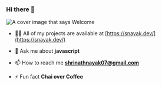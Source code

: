 ### Hi there 👋

![A cover image that says Welcome](https://media.giphy.com/media/OF0yOAufcWLfi/source.gif)

- 👨‍💻 All of my projects are available at [https://snayak.dev/](https://snayak.dev/)

- 💬 Ask me about **javascript**

- 📫 How to reach me **shrinathnayak07@gmail.com**

- ⚡ Fun fact **Chai over Coffee**

<!--
<p align="left">
 <img src="https://konpa.github.io/devicon/devicon.git/icons/react/react-original-wordmark.svg" alt="react" width="50" height="50"/> <img src="https://konpa.github.io/devicon/devicon.git/icons/bootstrap/bootstrap-plain.svg" alt="bootstrap" width="50" height="50"/> <img src="https://konpa.github.io/devicon/devicon.git/icons/css3/css3-original-wordmark.svg" alt="css3" width="20" height="20"/> <img src="https://konpa.github.io/devicon/devicon.git/icons/javascript/javascript-original.svg" alt="javascript" width="20" height="20"/> <img src="https://konpa.github.io/devicon/devicon.git/icons/mongodb/mongodb-original-wordmark.svg" alt="mongodb" width="20" height="20"/> <img src="https://konpa.github.io/devicon/devicon.git/icons/sass/sass-original.svg" alt="sass" width="20" height="20"/> <img src="https://konpa.github.io/devicon/devicon.git/icons/nodejs/nodejs-original-wordmark.svg" alt="nodejs" width="20" height="20"/></p>
<p align="left">
<a href="https://twitter.com/shrinathsnayak" target="blank"><img align="center" src="https://cdn.jsdelivr.net/npm/simple-icons@3.0.1/icons/twitter.svg" alt="shrinathsnayak" height="20" width="20" /></a>
<a href="https://linkedin.com/in/shrinath-nayak" target="blank"><img align="center" src="https://cdn.jsdelivr.net/npm/simple-icons@3.0.1/icons/linkedin.svg" alt="shrinath-nayak" height="20" width="20" /></a>
<a href="https://fb.com/abhi.nayak07" target="blank"><img align="center" src="https://cdn.jsdelivr.net/npm/simple-icons@3.0.1/icons/facebook.svg" alt="abhi.nayak07" height="20" width="20" /></a>
<a href="https://instagram.com/thatskinnnyguy" target="blank"><img align="center" src="https://cdn.jsdelivr.net/npm/simple-icons@3.0.1/icons/instagram.svg" alt="thatskinnnyguy" height="20" width="20" /></a>
</p>


**shrinathnayak07/shrinathnayak07** is a ✨ _special_ ✨ repository because its `README.md` (this file) appears on your GitHub profile.

Here are some ideas to get you started:

- 🔭 I’m currently working on ...
- 🌱 I’m currently learning ...
- 👯 I’m looking to collaborate on ...
- 🤔 I’m looking for help with ...
- 💬 Ask me about ...
- 📫 How to reach me: ...
- 😄 Pronouns: ...
- ⚡ Fun fact: ...

-->
